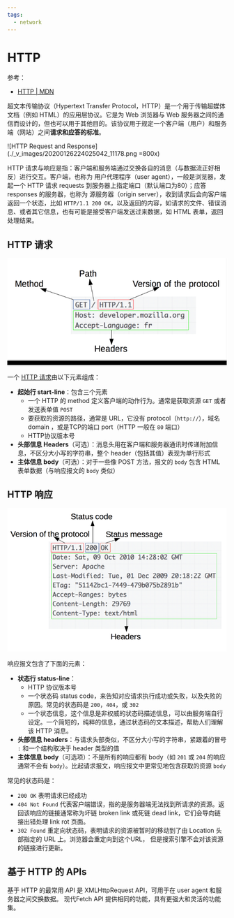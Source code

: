 ```yaml
---
tags:
  - network
---
```


# HTTP
参考：
* [HTTP | MDN](https://developer.mozilla.org/zh-CN/docs/Web/HTTP)

超文本传输​​协议（Hypertext Transfer Protocol，HTTP）是一个用于传输超媒体文档（例如 HTML）的应用层协议。它是为 Web 浏览器与 Web 服务器之间的通信而设计的，但也可以用于其他目的。该协议用于规定一个客户端（用户）和服务端（网站）之间**请求和应答的标准**。

![HTTP Request and Response](./_v_images/20200126224025042_11178.png =800x)

HTTP 请求与响应是指：客户端和服务端通过交换各自的消息（与数据流正好相反）进行交互。客户端，也称为 用户代理程序（user agent），一般是浏览器，发起一个 HTTP 请求 requests 到服务器上指定端口（默认端口为80）；应答 responses 的服务器，也称为 源服务器（origin server），收到请求后会向客户端返回一个状态，比如 `HTTP/1.1 200 OK`，以及返回的内容，如请求的文件、错误消息、或者其它信息，也有可能是接受客户端发送过来数据，如 HTML 表单，返回处理结果。

## HTTP 请求

![A basic HTTP request](./_v_images/20200126213304221_24184.png)

一个 [HTTP 请求](https://developer.mozilla.org/zh-CN/docs/Web/HTTP/Messages)由以下元素组成：
- **起始行 start-line**：包含三个元素
    - 一个 HTTP 的 method 定义客户端的动作行为。通常是获取资源 `GET` 或者发送表单值 `POST`
    - 要获取的资源的路径，通常是 URL，它没有 protocol（`http://`），域名 domain ，或是TCP的端口 port（HTTP 一般在 `80` 端口）
    - HTTP协议版本号
- **头部信息 Headers**（可选）：消息头用在客户端和服务器通讯时传递附加信息，不区分大小写的字符串，整个 header（包括其值）表现为单行形式
- **主体信息 body**（可选）：对于一些像 POST 方法，报文的 `body` 包含 HTML 表单数据（与响应报文的 `body` 类似）

## HTTP 响应
![A basic HTTP response](./_v_images/20200126222114663_9369.png)

响应报文包含了下面的元素：
- **状态行 status-line**：
    - HTTP 协议版本号
    - 一个状态码 status code，来告知对应请求执行成功或失败，以及失败的原因。常见的状态码是 `200`，`404`，或  `302 `
    - 一个状态信息，这个信息是非权威的状态码描述信息，可以由服务端自行设定。一个简短的，纯粹的信息，通过状态码的文本描述，帮助人们理解该 HTTP 消息。
- **头部信息 headers**：与请求头部类似，不区分大小写的字符串，紧跟着的冒号 `:` 和一个结构取决于 header 类型的值
- **主体信息 body**（可选项）：不是所有的响应都有 body（如 `201` 或 `204` 的响应通常不会有 `body`）。比起请求报文，响应报文中更常见地包含获取的资源  `body`

常见的状态码是：
- `200 OK` 表明请求已经成功
- `404 Not Found` 代表客户端错误，指的是服务器端无法找到所请求的资源。返回该响应的链接通常称为坏链 broken link 或死链 dead link，它们会导向链接出错处理 link rot 页面。
- `302 Found` 重定向状态码，表明请求的资源被暂时的移动到了由 Location 头部指定的 URL 上。浏览器会重定向到这个URL， 但是搜索引擎不会对该资源的链接进行更新。

## 基于 HTTP 的 APIs
基于 HTTP 的最常用 API 是 XMLHttpRequest API，可用于在 user agent 和服务器之间交换数据。 现代Fetch API 提供相同的功能，具有更强大和灵活的功能集。